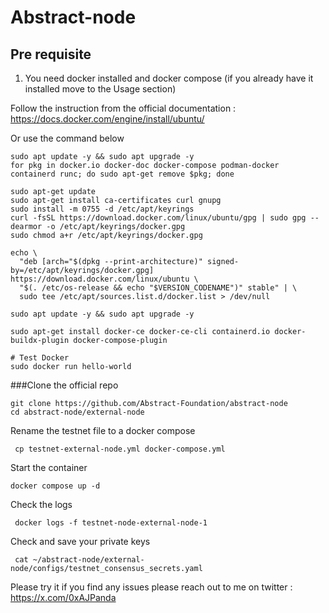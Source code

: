 # Abstract-node

## Pre requisite

1. You need docker installed and docker compose (if you already have it installed move to the Usage section)

Follow the instruction from the official documentation : https://docs.docker.com/engine/install/ubuntu/

Or use the command below

```
sudo apt update -y && sudo apt upgrade -y
for pkg in docker.io docker-doc docker-compose podman-docker containerd runc; do sudo apt-get remove $pkg; done

sudo apt-get update
sudo apt-get install ca-certificates curl gnupg
sudo install -m 0755 -d /etc/apt/keyrings
curl -fsSL https://download.docker.com/linux/ubuntu/gpg | sudo gpg --dearmor -o /etc/apt/keyrings/docker.gpg
sudo chmod a+r /etc/apt/keyrings/docker.gpg

echo \
  "deb [arch="$(dpkg --print-architecture)" signed-by=/etc/apt/keyrings/docker.gpg] https://download.docker.com/linux/ubuntu \
  "$(. /etc/os-release && echo "$VERSION_CODENAME")" stable" | \
  sudo tee /etc/apt/sources.list.d/docker.list > /dev/null

sudo apt update -y && sudo apt upgrade -y

sudo apt-get install docker-ce docker-ce-cli containerd.io docker-buildx-plugin docker-compose-plugin

# Test Docker
sudo docker run hello-world

```


###Clone the official repo

```
git clone https://github.com/Abstract-Foundation/abstract-node
cd abstract-node/external-node
```


Rename the testnet file to a docker compose
```
 cp testnet-external-node.yml docker-compose.yml
```

Start the container
```
docker compose up -d
```

Check the logs 

```
 docker logs -f testnet-node-external-node-1

```

Check and save your private keys
```
 cat ~/abstract-node/external-node/configs/testnet_consensus_secrets.yaml

```


Please try it if you find any issues please reach out to me on twitter : https://x.com/0xAJPanda
